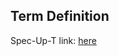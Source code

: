 ## Term Definition

Spec-Up-T link: <a href='https://weboftrust.github.io/WOT-terms/docs/glossary/interaction-event'>here</a>
